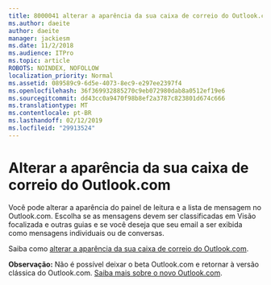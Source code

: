 ```yaml
---
title: 8000041 alterar a aparência da sua caixa de correio do Outlook.com
ms.author: daeite
author: daeite
manager: jackiesm
ms.date: 11/2/2018
ms.audience: ITPro
ms.topic: article
ROBOTS: NOINDEX, NOFOLLOW
localization_priority: Normal
ms.assetid: 089589c9-6d5e-4073-8ec9-e297ee2397f4
ms.openlocfilehash: 36f369932885270c9eb072980dab8a0512ef19e6
ms.sourcegitcommit: dd43cc0a9470f98b8ef2a3787c823801d674c666
ms.translationtype: MT
ms.contentlocale: pt-BR
ms.lasthandoff: 02/12/2019
ms.locfileid: "29913524"
---
```

# <a name="change-the-look-of-your-outlookcom-mailbox"></a>Alterar a aparência da sua caixa de correio do Outlook.com

Você pode alterar a aparência do painel de leitura e a lista de mensagem no Outlook.com. Escolha se as mensagens devem ser classificadas em Visão focalizada e outras guias e se você deseja que seu email a ser exibida como mensagens individuais ou de conversas.
  
Saiba como [alterar a aparência da sua caixa de correio do Outlook.com](https://go.microsoft.com/fwlink/p/?linkid=2001401&amp;clcid=0x409).
  
 **Observação:** Não é possível deixar o beta Outlook.com e retornar à versão clássica do Outlook.com. [Saiba mais sobre o novo Outlook.com](https://go.microsoft.com/fwlink/p/?linkid=874356).
  

